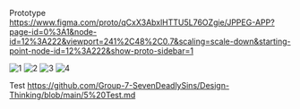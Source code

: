 Prototype https://www.figma.com/proto/qCxX3AbxlHTTU5L76OZgie/JPPEG-APP?page-id=0%3A1&node-id=12%3A222&viewport=241%2C48%2C0.7&scaling=scale-down&starting-point-node-id=12%3A222&show-proto-sidebar=1

![1](https://user-images.githubusercontent.com/88100228/140607869-65f6fdab-f150-44fa-aace-3a27fc8fc580.png)
![2](https://user-images.githubusercontent.com/88100228/140607870-68888742-a90f-4cb3-846d-dafe42d564fa.png)
![3](https://user-images.githubusercontent.com/88100228/140607881-e73946c4-44a8-4164-880e-70775db1ea9e.png)
![4](https://user-images.githubusercontent.com/88100228/140607886-99d87daa-fcc0-4333-bff5-8b72304c81c2.png)

Test https://github.com/Group-7-SevenDeadlySins/Design-Thinking/blob/main/5%20Test.md
